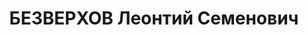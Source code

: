 ---
title: БЕЗВЕРХОВ Леонтий Семенович
description: '1904 г.р., русский, урож. х.Крыловского Тацинского района АЧК, соц.
  происхождение из крестьян, образование низшее, член ВКП(б), зав. Райздравом Константиновского
  района.

  Арестован 30.06.1937г. КО УНКВД по АЧК за активную контрреволюционную деятельность
  в области здравоохранения.

  Осуждён 15.12.1937 г. ВК Верховного суда СССР по ст.58-3-11 УК РСФСР к расстрелу.
  Приговор приведён в исполнение 15.12.1937г. в г.Ростове-на-Дону. 23.07.1957г. ВК
  Верховного суда СССР дело в отношении Безверхова Л.С. производством прекращено,
  за отсутствием состава преступления.'
---